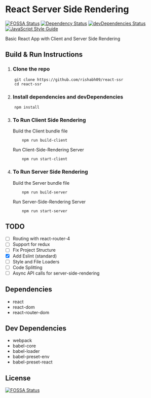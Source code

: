 # React Server Side Rendering

[![FOSSA Status](https://app.fossa.io/api/projects/git%2Bgithub.com%2Frishabh09%2Freact-ssr.svg?type=shield)](https://app.fossa.io/projects/git%2Bgithub.com%2Frishabh09%2Freact-ssr?ref=badge_shield) [![Dependency Status](https://david-dm.org/rishabh09/react-ssr.svg)](https://david-dm.org/rishabh09/react-ssr) [![devDependencies Status](https://david-dm.org/rishabh09/react-ssr/dev-status.svg)](https://david-dm.org/rishabh09/react-ssr?type=dev) [![JavaScript Style Guide](https://img.shields.io/badge/code_style-standard-brightgreen.svg)](https://standardjs.com)




Basic React App with Client and Server Side Rendering

## Build & Run Instructions

1. ### Clone the repo
```
    git clone https://github.com/rishabh09/react-ssr
    cd react-ssr
```

2. ### Install dependencies and devDependencies

```
    npm install
```

3. ### To Run Client Side Rendering

    Build the Client bundle file
    ```
        npm run build-client
    ```

    Run Client-Side-Rendering Server
    ```
        npm run start-client
    ```

4. ### To Run Server Side Rendering

    Build the Server bundle file
    ```
        npm run build-server
    ```

    Run Server-Side-Rendering Server
    ```
        npm run start-server
    ```

## TODO

- [ ] Routing with react-router-4
- [ ] Support for redux
- [ ] Fix Project Structure
- [x] Add Eslint (standard)
- [ ] Style and File Loaders
- [ ] Code Splitting
- [ ] Async API calls for server-side-rendering

## Dependencies

* react
* react-dom
* react-router-dom


## Dev Dependencies

* webpack
* babel-core
* babel-loader
* babel-preset-env
* babel-preset-react

## License
[![FOSSA Status](https://app.fossa.io/api/projects/git%2Bgithub.com%2Frishabh09%2Freact-ssr.svg?type=large)](https://app.fossa.io/projects/git%2Bgithub.com%2Frishabh09%2Freact-ssr?ref=badge_large)
